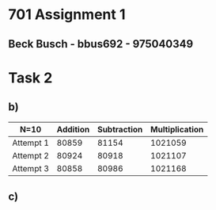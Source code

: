 # 701 Assignment 1
## Beck Busch - bbus692 - 975040349

# Task 2
## b)
| N=10 | Addition | Subtraction | Multiplication |
|------|----------|-------------|----------------|
| Attempt 1 | 80859 | 81154 | 1021059 |
| Attempt 2 | 80924 | 80918 | 1021107 |
| Attempt 3 | 80858 | 80986 | 1021168 |
## c)